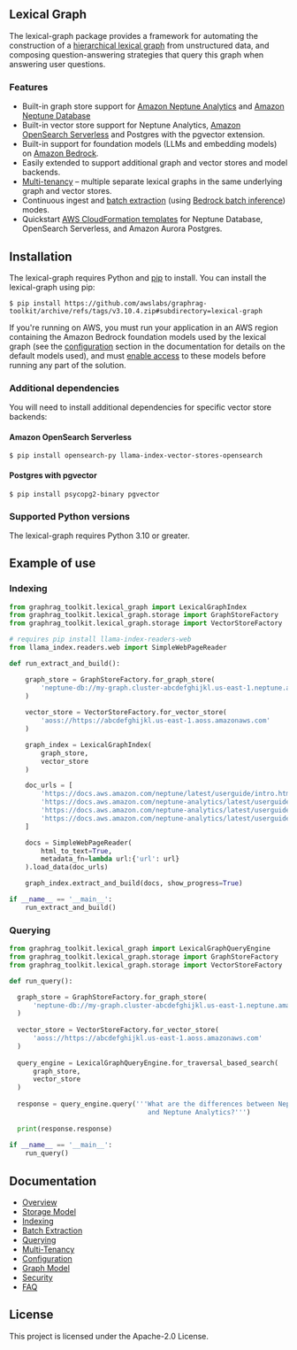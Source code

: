 ## Lexical Graph

The lexical-graph package provides a framework for automating the construction of a [hierarchical lexical graph](../docs/lexical-graph/graph-model.md) from unstructured data, and composing question-answering strategies that query this graph when answering user questions. 

### Features

  - Built-in graph store support for [Amazon Neptune Analytics](https://docs.aws.amazon.com/neptune-analytics/latest/userguide/what-is-neptune-analytics.html) and [Amazon Neptune Database](https://docs.aws.amazon.com/neptune/latest/userguide/intro.html) 
  - Built-in vector store support for Neptune Analytics, [Amazon OpenSearch Serverless](https://docs.aws.amazon.com/opensearch-service/latest/developerguide/serverless.html) and Postgres with the pgvector extension.
  - Built-in support for foundation models (LLMs and embedding models) on [Amazon Bedrock](https://docs.aws.amazon.com/bedrock/).
  - Easily extended to support additional graph and vector stores and model backends.
  - [Multi-tenancy](../docs/lexical-graph/multi-tenancy.md) – multiple separate lexical graphs in the same underlying graph and vector stores.
  - Continuous ingest and [batch extraction](../docs/lexical-graph/batch-extraction.md) (using [Bedrock batch inference](https://docs.aws.amazon.com/bedrock/latest/userguide/batch-inference.html)) modes.
  - Quickstart [AWS CloudFormation templates](../examples/lexical-graph/cloudformation-templates/) for Neptune Database, OpenSearch Serverless, and Amazon Aurora Postgres.

## Installation

The lexical-graph requires Python and [pip](http://www.pip-installer.org/en/latest/) to install. You can install the lexical-graph using pip:

```
$ pip install https://github.com/awslabs/graphrag-toolkit/archive/refs/tags/v3.10.4.zip#subdirectory=lexical-graph
```

If you're running on AWS, you must run your application in an AWS region containing the Amazon Bedrock foundation models used by the lexical graph (see the [configuration](../docs/lexical-graph/configuration.md#graphragconfig) section in the documentation for details on the default models used), and must [enable access](https://docs.aws.amazon.com/bedrock/latest/userguide/model-access.html) to these models before running any part of the solution.

### Additional dependencies

You will need to install additional dependencies for specific vector store backends:

#### Amazon OpenSearch Serverless

```
$ pip install opensearch-py llama-index-vector-stores-opensearch
```

#### Postgres with pgvector

```
$ pip install psycopg2-binary pgvector
```

### Supported Python versions

The lexical-graph requires Python 3.10 or greater.

## Example of use

### Indexing

```python
from graphrag_toolkit.lexical_graph import LexicalGraphIndex
from graphrag_toolkit.lexical_graph.storage import GraphStoreFactory
from graphrag_toolkit.lexical_graph.storage import VectorStoreFactory

# requires pip install llama-index-readers-web
from llama_index.readers.web import SimpleWebPageReader

def run_extract_and_build():

    graph_store = GraphStoreFactory.for_graph_store(
        'neptune-db://my-graph.cluster-abcdefghijkl.us-east-1.neptune.amazonaws.com'
    )
    
    vector_store = VectorStoreFactory.for_vector_store(
        'aoss://https://abcdefghijkl.us-east-1.aoss.amazonaws.com'
    )

    graph_index = LexicalGraphIndex(
        graph_store, 
        vector_store
    )

    doc_urls = [
        'https://docs.aws.amazon.com/neptune/latest/userguide/intro.html',
        'https://docs.aws.amazon.com/neptune-analytics/latest/userguide/what-is-neptune-analytics.html',
        'https://docs.aws.amazon.com/neptune-analytics/latest/userguide/neptune-analytics-features.html',
        'https://docs.aws.amazon.com/neptune-analytics/latest/userguide/neptune-analytics-vs-neptune-database.html'
    ]

    docs = SimpleWebPageReader(
        html_to_text=True,
        metadata_fn=lambda url:{'url': url}
    ).load_data(doc_urls)

    graph_index.extract_and_build(docs, show_progress=True)

if __name__ == '__main__':
    run_extract_and_build()
```

### Querying

```python
from graphrag_toolkit.lexical_graph import LexicalGraphQueryEngine
from graphrag_toolkit.lexical_graph.storage import GraphStoreFactory
from graphrag_toolkit.lexical_graph.storage import VectorStoreFactory

def run_query():

  graph_store = GraphStoreFactory.for_graph_store(
      'neptune-db://my-graph.cluster-abcdefghijkl.us-east-1.neptune.amazonaws.com'
  )
  
  vector_store = VectorStoreFactory.for_vector_store(
      'aoss://https://abcdefghijkl.us-east-1.aoss.amazonaws.com'
  )
  
  query_engine = LexicalGraphQueryEngine.for_traversal_based_search(
      graph_store, 
      vector_store
  )
  
  response = query_engine.query('''What are the differences between Neptune Database 
                                   and Neptune Analytics?''')
  
  print(response.response)
  
if __name__ == '__main__':
    run_query()
```

## Documentation

  - [Overview](../docs/lexical-graph/overview.md)
  - [Storage Model](../docs/lexical-graph/storage-model.md) 
  - [Indexing](../docs/lexical-graph/indexing.md) 
  - [Batch Extraction](../docs/lexical-graph/batch-extraction.md) 
  - [Querying](../docs/lexical-graph/querying.md) 
  - [Multi-Tenancy](../docs/lexical-graph/multi-tenancy.md) 
  - [Configuration](../docs/lexical-graph/configuration.md) 
  - [Graph Model](../docs/lexical-graph/graph-model.md)
  - [Security](../docs/lexical-graph/security.md)
  - [FAQ](../docs/lexical-graph/faq.md)


## License

This project is licensed under the Apache-2.0 License.

